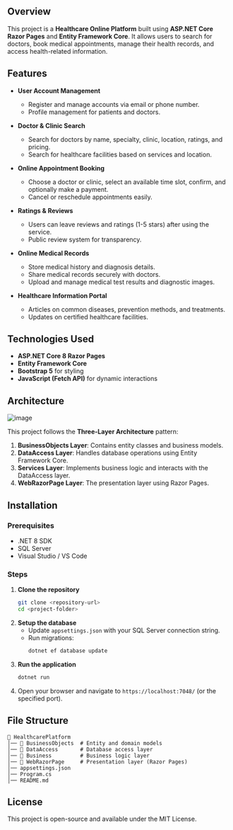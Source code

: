## Overview

This project is a **Healthcare Online Platform** built using **ASP.NET Core Razor Pages** and **Entity Framework Core**. It allows users to search for doctors, book medical appointments, manage their health records, and access health-related information.

## Features

- **User Account Management**
  - Register and manage accounts via email or phone number.
  - Profile management for patients and doctors.
- **Doctor & Clinic Search**

  - Search for doctors by name, specialty, clinic, location, ratings, and pricing.
  - Search for healthcare facilities based on services and location.

- **Online Appointment Booking**

  - Choose a doctor or clinic, select an available time slot, confirm, and optionally make a payment.
  - Cancel or reschedule appointments easily.

- **Ratings & Reviews**

  - Users can leave reviews and ratings (1-5 stars) after using the service.
  - Public review system for transparency.

- **Online Medical Records**

  - Store medical history and diagnosis details.
  - Share medical records securely with doctors.
  - Upload and manage medical test results and diagnostic images.

- **Healthcare Information Portal**
  - Articles on common diseases, prevention methods, and treatments.
  - Updates on certified healthcare facilities.

## Technologies Used

- **ASP.NET Core 8 Razor Pages**
- **Entity Framework Core**
- **Bootstrap 5** for styling
- **JavaScript (Fetch API)** for dynamic interactions

## Architecture

![image](https://github.com/user-attachments/assets/1ecd69c9-814a-4648-8a8b-b0aded0412b7)

This project follows the **Three-Layer Architecture** pattern:

1. **BusinessObjects Layer**: Contains entity classes and business models.
2. **DataAccess Layer**: Handles database operations using Entity Framework Core.
3. **Services Layer**: Implements business logic and interacts with the DataAccess layer.
4. **WebRazorPage Layer**: The presentation layer using Razor Pages.

## Installation

### Prerequisites

- .NET 8 SDK
- SQL Server
- Visual Studio / VS Code

### Steps

1. **Clone the repository**
   ```sh
   git clone <repository-url>
   cd <project-folder>
   ```
2. **Setup the database**
   - Update `appsettings.json` with your SQL Server connection string.
   - Run migrations:
     ```sh
     dotnet ef database update
     ```
3. **Run the application**
   ```sh
   dotnet run
   ```
4. Open your browser and navigate to `https://localhost:7048/` (or the specified port).

## File Structure

```
📁 HealthcarePlatform
│── 📂 BusinessObjects  # Entity and domain models
│── 📂 DataAccess       # Database access layer
│── 📂 Business         # Business logic layer
│── 📂 WebRazorPage     # Presentation layer (Razor Pages)
│── appsettings.json
│── Program.cs
│── README.md
```

## License

This project is open-source and available under the MIT License.
